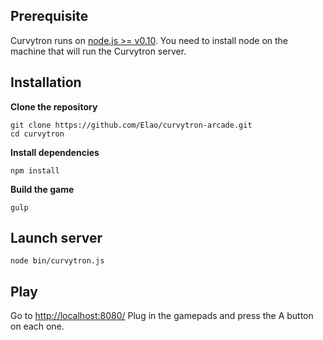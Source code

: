 ## Prerequisite

Curvytron runs on [node.js >= v0.10](https://nodejs.org/).
You need to install node on the machine that will run the Curvytron server.

## Installation

__Clone the repository__

    git clone https://github.com/Elao/curvytron-arcade.git
    cd curvytron

__Install dependencies__

    npm install

__Build the game__

    gulp

## Launch server

    node bin/curvytron.js

## Play

Go to [http://localhost:8080/](http://localhost:8080/)
Plug in the gamepads and press the A button on each one.
